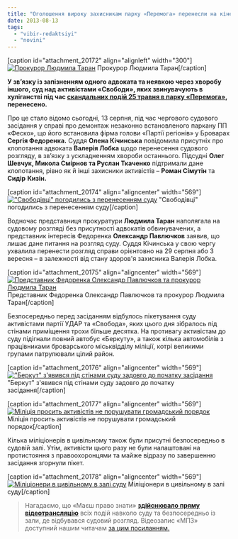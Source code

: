 ```yaml
---
title: "Оголошення вироку захисникам парку «Перемога» перенесли на кінець літа"
date: 2013-08-13
tags: 
  - "vibir-redaktsiyi"
  - "novini"
---
```


\[caption id="attachment\_20172" align="alignleft" width="300"\][![Прокурор Людмила Таран](https://mpz.brovary.org/wp-content/uploads/2013/08/Drugiy-sud-nad-svobodivtsyami-za-park-4.jpg "Прокурор Людмила Таран")](https://mpz.brovary.org/wp-content/uploads/2013/08/Drugiy-sud-nad-svobodivtsyami-za-park-4.jpg) Прокурор Людмила Таран\[/caption\]

**У зв’язку із запізненням одного адвоката та неявкою через хворобу іншого, суд над активістами «Свободи», яких звинувачують в хуліганстві під час [скандальних подій 25 травня в парку «Перемога»](https://mpz.brovary.org/krivavi-sutichki-vidbulis-u-brovarah-mizh-meshkantsyami-ta-zabudovnikami-tsentralnogo-parku/), перенесено.**

Про це стало відомо сьогодні, 13 серпня, під час чергового судового засідання у справі про демонтаж незаконно встановленого паркану ПП «Феско», що його встановила фірма голови «Партії регіонів» у Броварах **Сергія Федоренка.** Суддя **Олена Кічинська** повідомила присутніх про клопотання адвоката **Валерія Лобка** щодо перенесення судового розгляду, в зв’язку з ускладненням хвороби останнього. Підсудні **Олег Шевчук, Микола Смірнов та Руслан Ткаченко** підтримали дане клопотання, рівно як й інші захисники активістів – **Роман Сімутін** та **Сидір** **Кизін.**

\[caption id="attachment\_20174" align="aligncenter" width="569"\][!["Свободівці" погодились з перенесенням суду](https://mpz.brovary.org/wp-content/uploads/2013/08/Drugiy-sud-nad-svobodivtsyami-za-park-3.jpg)](https://mpz.brovary.org/wp-content/uploads/2013/08/Drugiy-sud-nad-svobodivtsyami-za-park-3.jpg) "Свободівці" погодились з перенесенням суду\[/caption\]

Водночас представниця прокуратури **Людмила Таран** наполягала на судовому розгляді без присутності адвокатів обвинувачених, а представник інтересів Федоренка **Олександр Павлючков** заявив, що лишає дане питання на розгляд суду. Суддя Кічинська у свою чергу ухвалила перенести розгляд справи орієнтовно на 29 серпня або 3 вересня – в залежності від стану здоров'я захисника Валерія Лобка.

\[caption id="attachment\_20175" align="aligncenter" width="569"\][![Представник Федоренка Олександр Павлючков та прокурор Людмила Таран](https://mpz.brovary.org/wp-content/uploads/2013/08/Drugiy-sud-nad-svobodivtsyami-za-park-5.jpg)](https://mpz.brovary.org/wp-content/uploads/2013/08/Drugiy-sud-nad-svobodivtsyami-za-park-5.jpg) Представник Федоренка Олександр Павлючков та прокурор Людмила Таран\[/caption\]

Безпосередньо перед засіданням відбулось пікетування суду активістами партії УДАР та «Свобода», яких цього дня зібралось під стінами приміщення трохи більше десятка. На противагу активістам до суду підігнали повний автобус «Беркуту», а також кілька автомобілів з працівниками броварського міськвідділу міліції, котрі великими групами патрулювали цілий район.

\[caption id="attachment\_20176" align="aligncenter" width="569"\][!["Беркут" з'явився під стінами суду задовго до початку засідання](https://mpz.brovary.org/wp-content/uploads/2013/08/Drugiy-sud-nad-svobodivtsyami-za-park-2.jpg)](https://mpz.brovary.org/wp-content/uploads/2013/08/Drugiy-sud-nad-svobodivtsyami-za-park-2.jpg) "Беркут" з'явився під стінами суду задовго до початку засідання\[/caption\]

\[caption id="attachment\_20177" align="aligncenter" width="569"\][![Міліція просить активістів не порушувати громадський порядок](https://mpz.brovary.org/wp-content/uploads/2013/08/Drugiy-sud-nad-svobodivtsyami-za-park-1.jpg)](https://mpz.brovary.org/wp-content/uploads/2013/08/Drugiy-sud-nad-svobodivtsyami-za-park-1.jpg) Міліція просить активістів не порушувати громадський порядок\[/caption\]

Кілька міліціонерів в цивільному також були присутні безпосередньо в судовій залі. Утім, активісти цього разу не були налаштовані на протистояння з правоохоронцями та майже відразу по завершенню засідання згорнули пікет.

\[caption id="attachment\_20178" align="aligncenter" width="569"\][![Міліціонери в цивільному в залі суду](https://mpz.brovary.org/wp-content/uploads/2013/08/Drugiy-sud-nad-svobodivtsyami-za-park-6.jpg)](https://mpz.brovary.org/wp-content/uploads/2013/08/Drugiy-sud-nad-svobodivtsyami-za-park-6.jpg) Міліціонери в цивільному в залі суду\[/caption\]

> Нагадаємо, що «Маєш право знати» **[здійснювало пряму відеотрансляцію](https://mpz.brovary.org/zavtra-mpz-zdiysnit-pryamu-translyatsiyu-aktsiyi-protestu-pid-brovarskim-sudom/)** всіх подій навколо суду та безпосередньо із зали, де відбувався судовий розгляд. Відеозапис «МПЗ» доступний нашим читачам [за цим посиланням.](http://www.ustream.tv/recorded/37244049)
